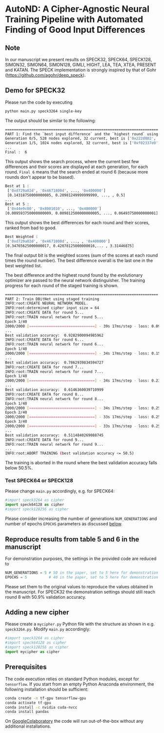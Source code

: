 # AutoND: A Cipher-Agnostic Neural Training Pipeline  with Automated Finding of Good Input Differences

## Note 
In our manuscript we present results on SPECK32, SPECK64, SPECK128, SIMON32, SIMON64, SIMON128, GIMLI, HIGHT, LEA, TEA, XTEA, PRESENT and KATAN.
The SPECK implementation is strongly inspired by that of Gohr (https://github.com/agohr/deep_speck).

## Demo for SPECK32
Please run the code by executing 
```bash
python main.py speck3264 single-key
```
The output should be similar to the following: 

```bash
======================================================================
PART 1: Find the `best input difference` and the `highest round` using the evolutionary optimizer...
Generation 0/5, 528 nodes explored, 32 current, best is ['0x222d802', ..., '0x46c9c00'] with [0.2751875 ... 0.325375 ]
Generation 1/5, 1024 nodes explored, 32 current, best is ['0xf02337e0', ..., '0x44e9c00'] with [0.3186875 ...  0.34425  ]
...
Final :  6
```
This output shows the search process, where the current best few differences and their scores are displayed at each generation, for each round. 
`Final 6` means that the search ended at round 6 (because more rounds don't appear to be biased).

```bash
Best at 1 : 
 ['0xd729a02d', '0x4671800d', ..., '0x400000']
 [0.14318750000000005, 0.20981249999999999, ..., , 0.5]
...
Best at 5 : 
 ['0x44e9c00', '0x8001010', ..., '0x400000']
[0.009593750000000009, 0.009812500000000005, ..., 0.06493750000000001]
```
This output shows the best differences for each round and their scores, ranked from bad to good. 

```bash
Best Weighted : 
 ['0xd729a02d', '0x4671800d', ..., , '0x400000']
[0.34765625000000017, 0.42078125000000016,... , 3.31446875]
```
The final output bit is the weighted scores (sum of the scores at each round times the round number). The best difference overall is the last one in the best weighted list.

The best difference and the highest round found by the evolutionary optimizer are passed to the neural network distinguisher. 
The training progress for each round of the staged training is shown.
```bash
======================================================================
PART 2: Train DBitNet using staged training  
INFO:root:CREATE NEURAL NETWORK MODEL.
INFO:root:determined cipher input size = 64
INFO:root:CREATE DATA for round 5...
INFO:root:TRAIN neural network for round 5...
Epoch 1/40
2000/2000 [==============================] - 39s 17ms/step - loss: 0.0999 - acc: 0.8725 - val_loss: 0.0894 - val_acc: 0.8859
...
Best validation accuracy:  0.9282900094985962
INFO:root:CREATE DATA for round 6...
INFO:root:TRAIN neural network for round 6...
Epoch 1/40
2000/2000 [==============================] - 34s 17ms/step - loss: 0.1524 - acc: 0.7807 - val_loss: 0.1505 - val_acc: 0.7831
...
Best validation accuracy:  0.7862939834594727
INFO:root:CREATE DATA for round 7...
INFO:root:TRAIN neural network for round 7...
Epoch 1/40
2000/2000 [==============================] - 34s 17ms/step - loss: 0.2350 - acc: 0.6054 - val_loss: 0.2334 - val_acc: 0.6092
...
Best validation accuracy:  0.6146360039710999
INFO:root:CREATE DATA for round 8...
INFO:root:TRAIN neural network for round 8...
Epoch 1/40
2000/2000 [==============================] - 34s 17ms/step - loss: 0.2510 - acc: 0.5082 - val_loss: 0.2506 - val_acc: 0.5115
Epoch 2/40
2000/2000 [==============================] - 33s 17ms/step - loss: 0.2504 - acc: 0.5128 - val_loss: 0.2503 - val_acc: 0.5113
Epoch 3/40
2000/2000 [==============================] - 33s 17ms/step - loss: 0.2501 - acc: 0.5142 - val_loss: 0.2503 - val_acc: 0.5102
...
Best validation accuracy:  0.5114840269088745
INFO:root:CREATE DATA for round 9...
INFO:root:TRAIN neural network for round 9...
...
INFO:root:ABORT TRAINING (best validation accuracy <= 50.5)
```
The training is aborted in the round where the best validation accuracy falls below 50.5%. 

### Test SPECK64 or SPECK128
Please change `main.py` accordingly, e.g. for SPECK64: 
```python
#import speck3264 as cipher
import speck64128 as cipher
#import speck128256 as cipher
```
Please consider increasing the number of generations `NUM_GENERATIONS` and number of epochs `EPOCHS` parameters as discussed [below](#reproduce-results-from-table-5-and-6-in-the-manuscript).

## Reproduce results from table 5 and 6 in the manuscript
For demonstration purposes, the settings in the provided code are reduced to 
```python
NUM_GENERATIONS = 5 # 50 in the paper, set to 5 here for demonstration in optimizer.py
EPOCHS = 5          # 40 in the paper, set to 5 here for demonstration in train_nets.py
```
Please set them to the original values to reproduce the values obtained in the manuscript. For SPECK32 the demonstration settings should still reach round 8 with 50.9% validation accuracy.

## Adding a new cipher
Please create a `mycipher.py` Python file with the structure as shown in e.g. `speck3264.py`. Modify `main.py` accordingly:
```python
#import speck3264 as cipher
#import speck64128 as cipher
#import speck128256 as cipher
import mycipher as cipher
```

## Prerequisites
The code execution relies on standard Python modules, except for `tensorflow`.
If you start from an empty Python Anaconda environment, the following installation should be sufficient: 
```bash
conda create -n tf-gpu tensorflow-gpu
conda activate tf-gpu
conda install -c nvidia cuda-nvcc
conda install pandas
```
On [GoogleColaboratory](https://colab.research.google.com/) the code will run out-of-the-box without any additional installations.
